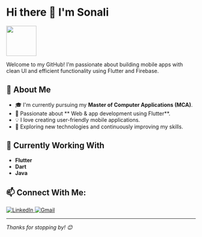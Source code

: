 # Hi there 👋 I'm Sonali
<img src="https://media.giphy.com/media/3ohs4BSacFKI7A717y/giphy.gif" width="80"/>


Welcome to my GitHub! I'm passionate about building mobile apps with clean UI and efficient functionality using Flutter and Firebase.

## 🚀 About Me
- 🎓 I'm currently pursuing my **Master of Computer Applications (MCA)**.  
- 📱 Passionate about ** Web & app development using Flutter**.  
- 💡 I love creating user-friendly mobile applications.
- 🌱  Exploring new technologies and continuously improving my skills.

  
## 💼 Currently Working With
- **Flutter**
- **Dart**
- **Java**

## 📫 Connect With Me:
<p align="left">
  <a href="https://www.linkedin.com/in/sonali-subray-659809292" target="_blank">
    <img src="https://img.shields.io/badge/LinkedIn-blue?style=for-the-badge&logo=linkedin&logoColor=white" alt="LinkedIn">
  </a>
  <a href="mailto:bssonali055@gmail.com" target="_blank">
    <img src="https://img.shields.io/badge/Gmail-red?style=for-the-badge&logo=gmail&logoColor=white" alt="Gmail">
  </a>
</p>

---

_Thanks for stopping by! 😊_

